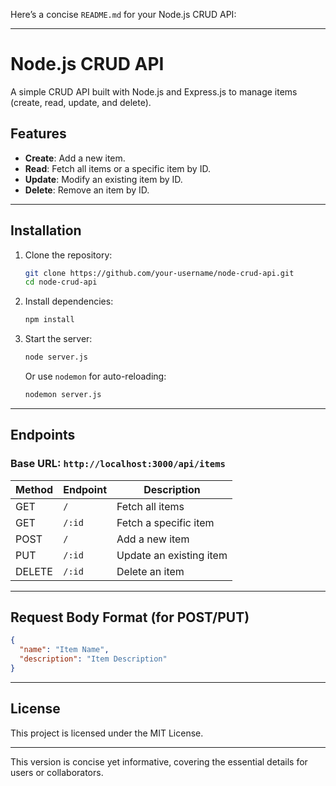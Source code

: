 Here’s a concise `README.md` for your Node.js CRUD API:

---

# Node.js CRUD API

A simple CRUD API built with Node.js and Express.js to manage items (create, read, update, and delete).

## Features

- **Create**: Add a new item.
- **Read**: Fetch all items or a specific item by ID.
- **Update**: Modify an existing item by ID.
- **Delete**: Remove an item by ID.

---

## Installation

1. Clone the repository:

   ```bash
   git clone https://github.com/your-username/node-crud-api.git
   cd node-crud-api
   ```

2. Install dependencies:

   ```bash
   npm install
   ```

3. Start the server:
   ```bash
   node server.js
   ```
   Or use `nodemon` for auto-reloading:
   ```bash
   nodemon server.js
   ```

---

## Endpoints

### Base URL: `http://localhost:3000/api/items`

| Method | Endpoint | Description             |
| ------ | -------- | ----------------------- |
| GET    | `/`      | Fetch all items         |
| GET    | `/:id`   | Fetch a specific item   |
| POST   | `/`      | Add a new item          |
| PUT    | `/:id`   | Update an existing item |
| DELETE | `/:id`   | Delete an item          |

---

## Request Body Format (for POST/PUT)

```json
{
  "name": "Item Name",
  "description": "Item Description"
}
```

---

## License

This project is licensed under the MIT License.

---

This version is concise yet informative, covering the essential details for users or collaborators.
